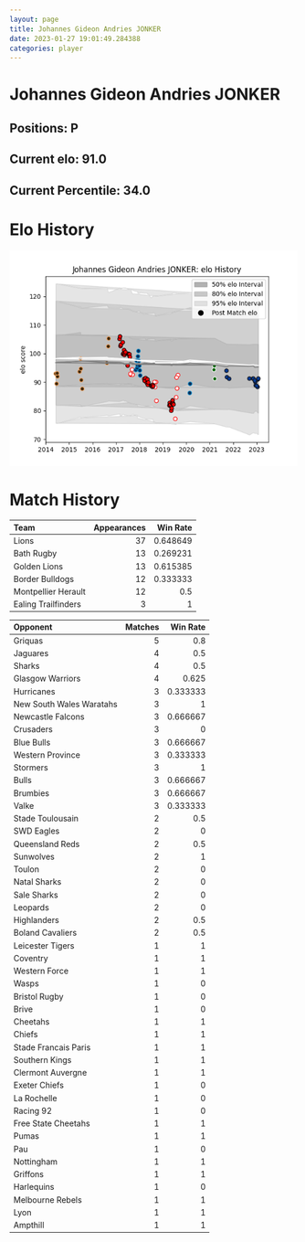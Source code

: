 ```yaml
---  
layout: page  
title: Johannes Gideon Andries JONKER  
date: 2023-01-27 19:01:49.284388  
categories: player  
---
```

# Johannes Gideon Andries JONKER

## Positions: P

## Current elo: 91.0

## Current Percentile: 34.0

# Elo History


![elo history](history_JohannesGideonAndriesJONKER.png)
# Match History


| Team                |   Appearances |   Win Rate |
|:--------------------|--------------:|-----------:|
| Lions               |            37 |   0.648649 |
| Bath Rugby          |            13 |   0.269231 |
| Golden Lions        |            13 |   0.615385 |
| Border Bulldogs     |            12 |   0.333333 |
| Montpellier Herault |            12 |   0.5      |
| Ealing Trailfinders |             3 |   1        |

| Opponent                 |   Matches |   Win Rate |
|:-------------------------|----------:|-----------:|
| Griquas                  |         5 |   0.8      |
| Jaguares                 |         4 |   0.5      |
| Sharks                   |         4 |   0.5      |
| Glasgow Warriors         |         4 |   0.625    |
| Hurricanes               |         3 |   0.333333 |
| New South Wales Waratahs |         3 |   1        |
| Newcastle Falcons        |         3 |   0.666667 |
| Crusaders                |         3 |   0        |
| Blue Bulls               |         3 |   0.666667 |
| Western Province         |         3 |   0.333333 |
| Stormers                 |         3 |   1        |
| Bulls                    |         3 |   0.666667 |
| Brumbies                 |         3 |   0.666667 |
| Valke                    |         3 |   0.333333 |
| Stade Toulousain         |         2 |   0.5      |
| SWD Eagles               |         2 |   0        |
| Queensland Reds          |         2 |   0.5      |
| Sunwolves                |         2 |   1        |
| Toulon                   |         2 |   0        |
| Natal Sharks             |         2 |   0        |
| Sale Sharks              |         2 |   0        |
| Leopards                 |         2 |   0        |
| Highlanders              |         2 |   0.5      |
| Boland Cavaliers         |         2 |   0.5      |
| Leicester Tigers         |         1 |   1        |
| Coventry                 |         1 |   1        |
| Western Force            |         1 |   1        |
| Wasps                    |         1 |   0        |
| Bristol Rugby            |         1 |   0        |
| Brive                    |         1 |   0        |
| Cheetahs                 |         1 |   1        |
| Chiefs                   |         1 |   1        |
| Stade Francais Paris     |         1 |   1        |
| Southern Kings           |         1 |   1        |
| Clermont Auvergne        |         1 |   1        |
| Exeter Chiefs            |         1 |   0        |
| La Rochelle              |         1 |   0        |
| Racing 92                |         1 |   0        |
| Free State Cheetahs      |         1 |   1        |
| Pumas                    |         1 |   1        |
| Pau                      |         1 |   0        |
| Nottingham               |         1 |   1        |
| Griffons                 |         1 |   1        |
| Harlequins               |         1 |   0        |
| Melbourne Rebels         |         1 |   1        |
| Lyon                     |         1 |   1        |
| Ampthill                 |         1 |   1        |